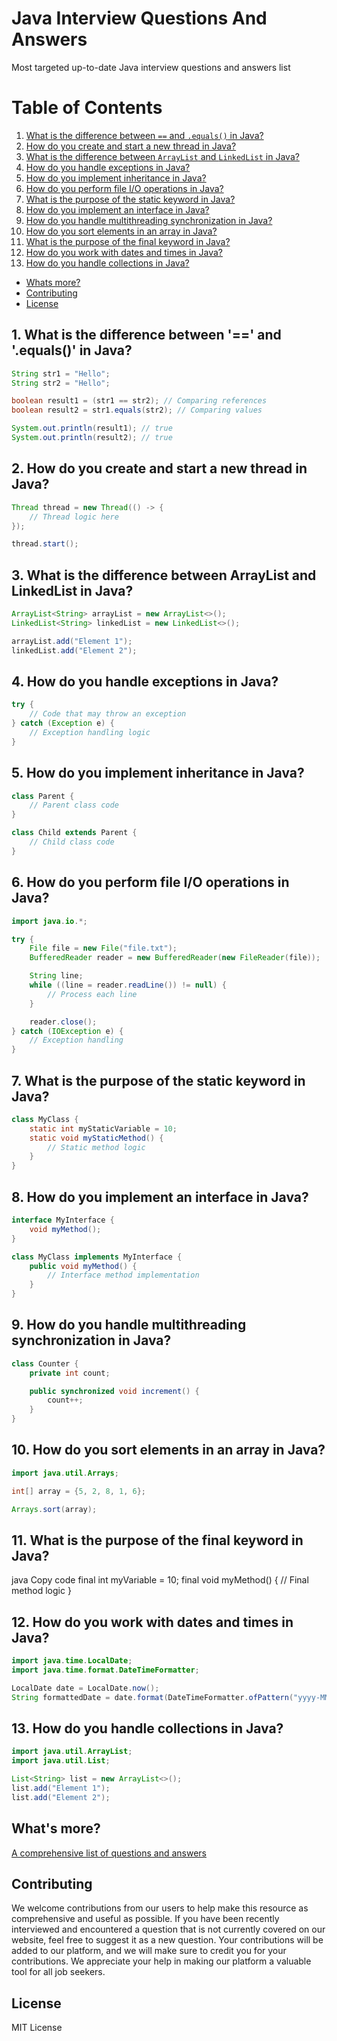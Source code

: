 # Java Interview Questions And Answers

Most targeted up-to-date Java interview questions and answers list

# Table of Contents

1. [What is the difference between `==` and `.equals()` in Java?](#1-what-is-the-difference-between--and-equals-in-java)
2. [How do you create and start a new thread in Java?](#2-how-do-you-create-and-start-a-new-thread-in-java)
3. [What is the difference between `ArrayList` and `LinkedList` in Java?](#3-what-is-the-difference-between-arraylist-and-linkedlist-in-java)
4. [How do you handle exceptions in Java?](#4-how-do-you-handle-exceptions-in-java)
5. [How do you implement inheritance in Java?](#5-how-do-you-implement-inheritance-in-java)
6. [How do you perform file I/O operations in Java?](#6-how-do-you-perform-file-io-operations-in-java)
7. [What is the purpose of the static keyword in Java?](#7-what-is-the-purpose-of-the-static-keyword-in-java)
8. [How do you implement an interface in Java?](#8-how-do-you-implement-an-interface-in-java)
9. [How do you handle multithreading synchronization in Java?](#9-how-do-you-handle-multithreading-synchronization-in-java)
10. [How do you sort elements in an array in Java?](#10-how-do-you-sort-elements-in-an-array-in-java)
11. [What is the purpose of the final keyword in Java?](#11-what-is-the-purpose-of-the-final-keyword-in-java)
12. [How do you work with dates and times in Java?](#12-how-do-you-work-with-dates-and-times-in-java)
13. [How do you handle collections in Java?](#13-how-do-you-handle-collections-in-java)
- [Whats more?](#whats-more)
- [Contributing](#contributing)
- [License](#license)

## 1. What is the difference between '==' and '.equals()' in Java?

```java
String str1 = "Hello";
String str2 = "Hello";

boolean result1 = (str1 == str2); // Comparing references
boolean result2 = str1.equals(str2); // Comparing values

System.out.println(result1); // true
System.out.println(result2); // true
```

## 2. How do you create and start a new thread in Java?

```java
Thread thread = new Thread(() -> {
    // Thread logic here
});

thread.start();
```

## 3. What is the difference between ArrayList and LinkedList in Java?

```java
ArrayList<String> arrayList = new ArrayList<>();
LinkedList<String> linkedList = new LinkedList<>();

arrayList.add("Element 1");
linkedList.add("Element 2");
```

## 4. How do you handle exceptions in Java?

```java
try {
    // Code that may throw an exception
} catch (Exception e) {
    // Exception handling logic
}
```

## 5. How do you implement inheritance in Java?

```java
class Parent {
    // Parent class code
}

class Child extends Parent {
    // Child class code
}
```

## 6. How do you perform file I/O operations in Java?

```java
import java.io.*;

try {
    File file = new File("file.txt");
    BufferedReader reader = new BufferedReader(new FileReader(file));

    String line;
    while ((line = reader.readLine()) != null) {
        // Process each line
    }

    reader.close();
} catch (IOException e) {
    // Exception handling
}
```

## 7. What is the purpose of the static keyword in Java?

```java
class MyClass {
    static int myStaticVariable = 10;
    static void myStaticMethod() {
        // Static method logic
    }
}
```

## 8. How do you implement an interface in Java?

```java
interface MyInterface {
    void myMethod();
}

class MyClass implements MyInterface {
    public void myMethod() {
        // Interface method implementation
    }
}
```

## 9. How do you handle multithreading synchronization in Java?

```java
class Counter {
    private int count;

    public synchronized void increment() {
        count++;
    }
}
```

## 10. How do you sort elements in an array in Java?

```java
import java.util.Arrays;

int[] array = {5, 2, 8, 1, 6};

Arrays.sort(array);
```

## 11. What is the purpose of the final keyword in Java?
java
Copy code
final int myVariable = 10;
final void myMethod() {
    // Final method logic
}


## 12. How do you work with dates and times in Java?

```java
import java.time.LocalDate;
import java.time.format.DateTimeFormatter;

LocalDate date = LocalDate.now();
String formattedDate = date.format(DateTimeFormatter.ofPattern("yyyy-MM-dd"));
```

## 13. How do you handle collections in Java?

```java
import java.util.ArrayList;
import java.util.List;

List<String> list = new ArrayList<>();
list.add("Element 1");
list.add("Element 2");
```

## What's more?
<a href="https://interviewplus.ai/developers-and-programmers/java/questions">A comprehensive list of questions and answers</a>

## Contributing
We welcome contributions from our users to help make this resource as comprehensive and useful as possible. If you have been recently interviewed and encountered a question that is not currently covered on our website, feel free to suggest it as a new question. Your contributions will be added to our platform, and we will make sure to credit you for your contributions. We appreciate your help in making our platform a valuable tool for all job seekers.

## License
MIT License


